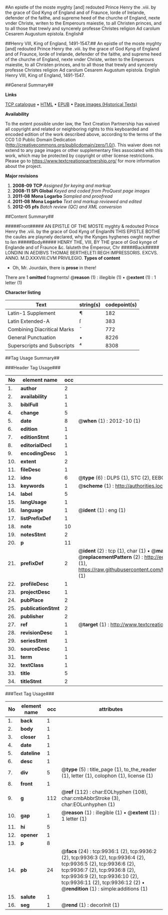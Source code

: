 #An epistle of the moste myghty [and] redouted Prince Henry the .viii. by the grace of God Kyng of England and of Fraunce, lorde of Irelande, defender of the faithe, and supreme heed of the churche of England, nexte vnder Christe, writen to the Emperours maiestie, to all Christen princes, and to all those that trewly and syncerely professe Christes religion Ad carolum Cesarem Augustum epistola. English#

##Henry VIII, King of England, 1491-1547.##
An epistle of the moste myghty [and] redouted Prince Henry the .viii. by the grace of God Kyng of England and of Fraunce, lorde of Irelande, defender of the faithe, and supreme heed of the churche of England, nexte vnder Christe, writen to the Emperours maiestie, to all Christen princes, and to all those that trewly and syncerely professe Christes religion
Ad carolum Cesarem Augustum epistola. English
Henry VIII, King of England, 1491-1547.

##General Summary##

**Links**

[TCP catalogue](http://www.ota.ox.ac.uk/tcp/)  • 
[HTML](http://tei.it.ox.ac.uk/tcp/Texts-HTML/free/A02/A02941.html)  • 
[EPUB](http://tei.it.ox.ac.uk/tcp/Texts-EPUB/free/A02/A02941.epub) • 
[Page images (Historical Texts)](https://historicaltexts.jisc.ac.uk/eebo-99845060e)

**Availability**

To the extent possible under law, the Text Creation Partnership has waived all copyright and related or neighboring rights to this keyboarded and encoded edition of the work described above, according to the terms of the CC0 1.0 Public Domain Dedication (http://creativecommons.org/publicdomain/zero/1.0/). This waiver does not extend to any page images or other supplementary files associated with this work, which may be protected by copyright or other license restrictions. Please go to https://www.textcreationpartnership.org/ for more information about the project.

**Major revisions**

1. __2008-09__ __TCP__ *Assigned for keying and markup*
1. __2008-11__ __SPi Global__ *Keyed and coded from ProQuest page images*
1. __2011-08__ __Mona Logarbo__ *Sampled and proofread*
1. __2011-08__ __Mona Logarbo__ *Text and markup reviewed and edited*
1. __2012-05__ __pfs__ *Batch review (QC) and XML conversion*

##Content Summary##

#####Front#####
AN EPISTLE OF THE MOSTE myghty & redouted Prince Henry the .viii. by the grace of God Kyng of EnglanIN THIS EPISTLE BOTHE the cauſes are playnely declared, why the Kynges hyghenes owght neyther to ſen
#####Body#####
HENRY THE, VIII, BY THE grace of God kynge of Englande and of Fraunce &c. ſaluteth the Emperour, Chr
#####Back#####
LONDINI IN AEDIBVS THOMAE BERTHELETI REGH IMPRESSORIS. EXCVS. ANNO. M.D.XXXVIII.CVM PRIVILEGIO.
**Types of content**

  * Oh, Mr. Jourdain, there is **prose** in there!

There are 1 **omitted** fragments! 
 @__reason__ (1) : illegible (1)  •  @__extent__ (1) : 1 letter (1)

**Character listing**


|Text|string(s)|codepoint(s)|
|---|---|---|
|Latin-1 Supplement|¶|182|
|Latin Extended-A|ſ|383|
|Combining             Diacritical Marks|̄|772|
|General Punctuation|•|8226|
|Superscripts             and Subscripts|⁴|8308|

##Tag Usage Summary##

###Header Tag Usage###

|No|element name|occ|attributes|
|---|---|---|---|
|1.|__author__|2||
|2.|__availability__|1||
|3.|__biblFull__|1||
|4.|__change__|5||
|5.|__date__|8| @__when__ (1) : 2012-10 (1)|
|6.|__edition__|1||
|7.|__editionStmt__|1||
|8.|__editorialDecl__|1||
|9.|__encodingDesc__|1||
|10.|__extent__|2||
|11.|__fileDesc__|1||
|12.|__idno__|6| @__type__ (6) : DLPS (1), STC (2), EEBO-CITATION (1), PROQUEST (1), VID (1)|
|13.|__keywords__|1| @__scheme__ (1) : http://authorities.loc.gov/ (1)|
|14.|__label__|5||
|15.|__langUsage__|1||
|16.|__language__|1| @__ident__ (1) : eng (1)|
|17.|__listPrefixDef__|1||
|18.|__note__|10||
|19.|__notesStmt__|2||
|20.|__p__|11||
|21.|__prefixDef__|2| @__ident__ (2) : tcp (1), char (1)  •  @__matchPattern__ (2) : ([0-9\-]+):([0-9IVX]+) (1), (.+) (1)  •  @__replacementPattern__ (2) : http://eebo.chadwyck.com/downloadtiff?vid=$1&page=$2 (1), https://raw.githubusercontent.com/textcreationpartnership/Texts/master/tcpchars.xml#$1 (1)|
|22.|__profileDesc__|1||
|23.|__projectDesc__|1||
|24.|__pubPlace__|2||
|25.|__publicationStmt__|2||
|26.|__publisher__|2||
|27.|__ref__|1| @__target__ (1) : http://www.textcreationpartnership.org/docs/. (1)|
|28.|__revisionDesc__|1||
|29.|__seriesStmt__|1||
|30.|__sourceDesc__|1||
|31.|__term__|1||
|32.|__textClass__|1||
|33.|__title__|5||
|34.|__titleStmt__|2||


###Text Tag Usage###

|No|element name|occ|attributes|
|---|---|---|---|
|1.|__back__|1||
|2.|__body__|1||
|3.|__closer__|1||
|4.|__date__|1||
|5.|__dateline__|1||
|6.|__desc__|1||
|7.|__div__|5| @__type__ (5) : title_page (1), to_the_reader (1), letter (1), colophon (1), license (1)|
|8.|__front__|1||
|9.|__g__|112| @__ref__ (112) : char:EOLhyphen (108), char:cmbAbbrStroke (3), char:EOLunhyphen (1)|
|10.|__gap__|1| @__reason__ (1) : illegible (1)  •  @__extent__ (1) : 1 letter (1)|
|11.|__hi__|5||
|12.|__opener__|1||
|13.|__p__|8||
|14.|__pb__|24| @__facs__ (24) : tcp:9936:1 (2), tcp:9936:2 (2), tcp:9936:3 (2), tcp:9936:4 (2), tcp:9936:5 (2), tcp:9936:6 (2), tcp:9936:7 (2), tcp:9936:8 (2), tcp:9936:9 (2), tcp:9936:10 (2), tcp:9936:11 (2), tcp:9936:12 (2)  •  @__rendition__ (1) : simple:additions (1)|
|15.|__salute__|1||
|16.|__seg__|1| @__rend__ (1) : decorInit (1)|
